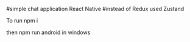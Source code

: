 #simple chat application
React Native
#instead of Redux used Zustand

To run 
npm i

then
npm run android in windows